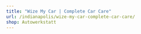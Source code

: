 ```yaml
---
title: "Wize My Car | Complete Car Care"
url: /indianapolis/wize-my-car-complete-car-care/
shop: Autowerkstatt
---
```

